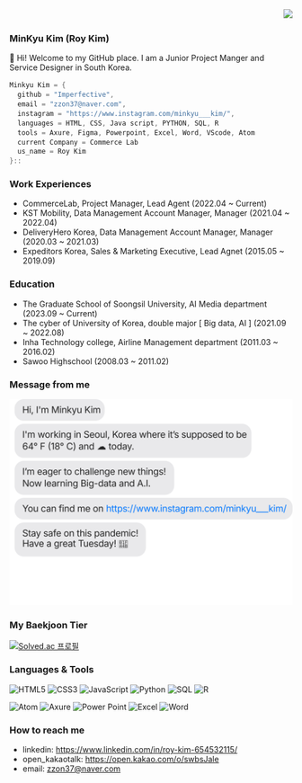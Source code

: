 <div align = 'right'>
<a href="https://hits.seeyoufarm.com"><img src="https://hits.seeyoufarm.com/api/count/incr/badge.svg?url=https%3A%2F%2Fgithub.com%2FImperfective%2F&count_bg=%238CD39A&title_bg=%23D9D9D9&icon=github.svg&icon_color=%23000000&title=hits&edge_flat=false"/></a>
</div>
  
### MinKyu Kim (Roy Kim)
👋 Hi! Welcome to my GitHub place.
I am a Junior Project Manger and Service Designer in South Korea.

```rust
Minkyu Kim = {
  github = "Imperfective",
  email = "zzon37@naver.com",
  instagram = "https://www.instagram.com/minkyu___kim/",
  languages = HTML, CSS, Java script, PYTHON, SQL, R
  tools = Axure, Figma, Powerpoint, Excel, Word, VScode, Atom
  current Company = Commerce Lab
  us_name = Roy Kim
}::
```

### Work Experiences
* CommerceLab, Project Manager, Lead Agent (2022.04 ~ Current)
* KST Mobility, Data Management Account Manager, Manager (2021.04 ~ 2022.04)
* DeliveryHero Korea, Data Management Account Manager, Manager (2020.03 ~ 2021.03)
* Expeditors Korea, Sales & Marketing Executive, Lead Agnet (2015.05 ~ 2019.09) 

### Education
* The Graduate School of Soongsil University, AI Media department (2023.09 ~ Current)
* The cyber of University of Korea, double major [ Big data, AI ] (2021.09 ~ 2022.08) 
* Inha Technology college, Airline Management department (2011.03 ~ 2016.02)
* Sawoo Highschool (2008.03 ~ 2011.02)

### Message from me 
![chat_svg](https://github.com/imperfective/imperfective/blob/master/chat.svg)

### My Baekjoon Tier 
[![Solved.ac
프로필](http://mazassumnida.wtf/api/v2/generate_badge?boj=zzon37)](https://solved.ac/zzon37)

### Languages & Tools

![HTML5](https://img.shields.io/badge/HTML-darkblue?style=for-the-badge&logo=html5&logoColor=white)
![CSS3](https://img.shields.io/badge/CSS-yellow?style=for-the-badge&logo=css3&logoColor=white)
![JavaScript](https://img.shields.io/badge/JavaScript-323330?style=for-the-badge&logo=javascript&logoColor=F7DF1E)
![Python](https://img.shields.io/badge/Python-FFD43B?style=for-the-badge&logo=python&logoColor=blue)
![SQL](https://img.shields.io/badge/SQL-green?style=for-the-badge&logo=mysql&logoColor=white)
![R](https://img.shields.io/badge/R-orange?style=for-the-badge&logo=r&logoColor=white)

![Atom](https://img.shields.io/badge/Atom-green?style=for-the-badge&logo=atom&logoColor=white)
![Axure](https://img.shields.io/badge/Axure-purple?style=for-the-badge&logo=XState&logoColor=white)
![Power Point](https://img.shields.io/badge/PowerPoint-red?style=for-the-badge&logo=MicrosoftPowerPoint&logoColor=white)
![Excel](https://img.shields.io/badge/Excel-green?style=for-the-badge&logo=MicrosoftExcel&logoColor=white)
![Word](https://img.shields.io/badge/Word-blue?style=for-the-badge&logo=MicrosoftWord&logoColor=white)

### How to reach me
- linkedin: https://www.linkedin.com/in/roy-kim-654532115/
- open_kakaotalk: https://open.kakao.com/o/swbsJale
- email: zzon37@naver.com
